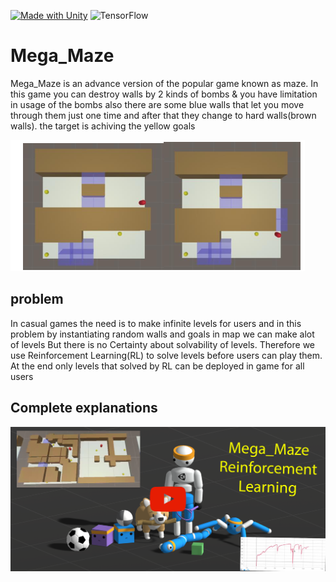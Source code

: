 [![Made with Unity](https://img.shields.io/badge/Made%20with-Unity-57b9d3.svg?style=flat&logo=unity)](https://unity3d.com)
![TensorFlow](https://img.shields.io/badge/TensorFlow-%23FF6F00.svg?logo=TensorFlow&logoColor=white)
# Mega_Maze
Mega_Maze is an advance version of the popular game known as maze. In this game you can destroy walls by 2 kinds of bombs & you have limitation in usage of the bombs also there are some blue walls that let you move through them just one time and after that they change to hard walls(brown walls).
the target is achiving the yellow goals

![](images/1.png)

## problem
In casual games the need is to  make infinite levels for users and in this problem by instantiating random walls and goals in map we can make alot of levels
But there is no Certainty about solvability of levels.
Therefore we use Reinforcement Learning(RL) to solve levels before users can play them. At the end only levels that solved by RL can be deployed in game for all users


## Complete explanations

<p align="left">
  <a href="https://www.youtube.com/watch?v=LyYJn_sB-cs">
  <img src="https://github.com/amkkashani/Mega_Maze/blob/master/images/youTubeBanner.png?raw=true" alt="YouTube video"/>
  </a>
</p>
